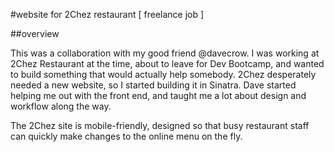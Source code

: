 #website for 2Chez restaurant
[ freelance job ]

##overview

This was a collaboration with my good friend @davecrow. I was working at 2Chez Restaurant at the time, about to leave for Dev Bootcamp, and wanted to build something that would actually help somebody. 2Chez desperately needed a new website, so I started building it in Sinatra. Dave started helping me out with the front end, and taught me a lot about design and workflow along the way.

The 2Chez site is mobile-friendly, designed so that busy restaurant staff can quickly make changes to the online menu on the fly.